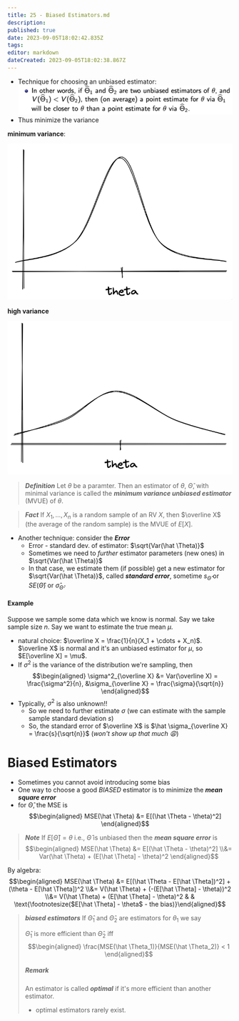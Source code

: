 ```yaml
---
title: 25 - Biased Estimators.md
description: 
published: true
date: 2023-09-05T18:02:42.835Z
tags: 
editor: markdown
dateCreated: 2023-09-05T18:02:38.867Z
---
```


- Technique for choosing an unbiased estimator:
![](/images/20221120003640.png)
- Thus minimize the variance

**minimum variance**:

![](/images/20230702003011.png)

**high variance**

![](/images/20230702003023.png)

> ***Definition***
> Let $\theta$ be a paramter. Then an estimator of $\theta$, $\hat \Theta$, with minimal variance is called the ***minimum variance unbiased estimator*** (MVUE) of $\theta$.

> ***Fact***
> If $X_1, \dots, X_n$ is a random sample of an RV $X$, then $\overline X$ (the average of the random sample) is the MVUE of $E[X]$.

- Another technique: consider the ***Error***
    - Error - standard dev. of estimator: $\sqrt{Var(\hat \Theta)}$
    - Sometimes we need to *further* estimator parameters (new ones) in $\sqrt{Var(\hat \Theta)}$
    - In that case, we estimate them (if possible) get a new estimator for $\sqrt{Var(\hat \Theta)}$, called ***standard error***, sometime $s_{\hat \Theta}$ or $SE(\hat \Theta)$ or $\hat \sigma_{\hat \Theta}$.

#### Example
Suppose we sample some data which we know is normal. Say we take sample size $n$. Say we want to estimate the true mean $\mu$.
- natural choice: $\overline X = \frac{1}{n}(X_1 + \cdots + X_n)$. $\overline X$ is normal and it's an unbiased estimator for $\mu$, so $E[\overline X] = \mu$.
- If $\sigma^2$ is the variance of the distribution we're sampling, then
$$\begin{aligned}
    \sigma^2_{\overline X} &= Var(\overline X) = \frac{\sigma^2}{n}, &\sigma_{\overline X} = \frac{\sigma}{\sqrt{n}}
\end{aligned}$$
- Typically, $\sigma^2$ is also unknown!!
    - So we need to further estimate $\sigma$ (we can estimate with the sample sample standard deviation $s$)
    - So, the standard error of $\overline X$ is $\hat \sigma_{\overline X} = \frac{s}{\sqrt{n}}$ (*won't show up that much 😩*)

# Biased Estimators

- Sometimes you cannot avoid introducing some bias
- One way to choose a good *BIASED* estimator is to minimize the ***mean square error***
- for $\hat \Theta$, the MSE is
$$\begin{aligned}
    MSE(\hat \Theta) &= E[(\hat \Theta - \theta)^2]
\end{aligned}$$

> ***Note***
> If $E[\hat \Theta] = \theta$ i.e., $\hat \Theta$ is unbiased then the ***mean square error*** is
> $$\begin{aligned}
>     MSE(\hat \Theta) &= E[(\hat \Theta - \theta)^2]
>     \\&= Var(\hat \Theta) + (E[\hat \Theta] - \theta)^2
> \end{aligned}$$

By algebra:
$$\begin{aligned}
    MSE(\hat \Theta)
    &=
        E[(\hat \Theta - E[\hat \Theta])^2] + (\theta - E[\hat \Theta])^2
    \\&=
        V(\hat \Theta) + (-(E[\hat \Theta] - \theta))^2
    \\&= 
        V(\hat \Theta) + (E[\hat \Theta] - \theta)^2
& & \text{\footnotesize($E[\hat \Theta] - \theta$ - the bias)}\end{aligned}$$

> ***biased estimators***
> If $\hat \Theta_1$ and $\hat \Theta_2$ are estimators for $\theta_1$ we say
> 
> $\hat \Theta_1$ is more efficient than $\hat \Theta_2$ iff
> $$\begin{aligned}
>     \frac{MSE(\hat \Theta_1)}{MSE(\hat \Theta_2)} < 1
> \end{aligned}$$
> 
> ##### Remark
> An estimator is called ***optimal*** if it's more efficient than another estimator.
> - optimal estimators rarely exist.
